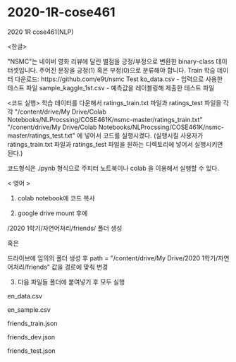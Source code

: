 # 2020-1R-cose461
2020 1R cose461(NLP)


<한글>

<Data Description>
"NSMC"는 네이버 영화 리뷰에 달린 별점을 긍정/부정으로 변환한 binary-class 데이터셋입니다.
주어진 문장을 긍정(1) 혹은 부정(0)으로 분류해야 합니다.
<File Description>
Train
학습 데이터 다운로드: https://github.com/e9t/nsmc
Test
ko_data.csv - 입력으로 사용한 테스트 파일
sample_kaggle_1st.csv - 예측값을 레이블링해 제출한 테스트 파일

<코드 실행>
학습 데이터를 다운해서 
ratings_train.txt 파일과 ratings_test 파일을 각각 
"/content/drive/My Drive/Colab Notebooks/NLProcssing/COSE461K/nsmc-master/ratings_train.txt"
"/conent/drive/My Drive/Colab Notebooks/NLProcssing/COSE461K/nsmc-master/ratings_test.txt"
에 넣어서 코드를 실행시켰다. (실행시킬 사용자가 ratings_train.txt 파일과 ratings_test 파일을 원하는 디렉토리에 넣어서 실행시키면 된다.)

코드형식은 .ipynb 형식으로 주피터 노트북이나 colab 을 이용해서 실행할 수 있다.



< 영어 >
1. colab notebook에 코드 복사

2. google drive mount 후에

/2020 1학기/자연어처리/friends/ 
폴더 생성

혹은 

드라이브에 임의의 폴더 생성 후
path = "/content/drive/My Drive/2020 1학기/자연어처리/friends" 값을 경로에 맞춰 변경


3. 다음 파일들 폴더에 붙여넣기 후 모두 실행

en_data.csv

en_sample.csv

friends_train.json

friends_dev.json

friends_test.json





